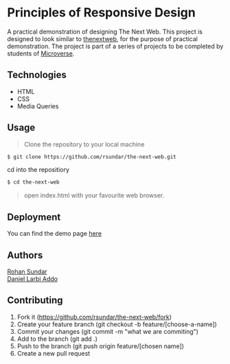 # Principles of Responsive Design



A practical demonstration of designing The Next Web. This project is designed to look similar to [thenextweb](https://thenextweb.com/), for the purpose of practical demonstration. The project is part of a series of projects to be completed by students of [Microverse](https://www.microverse.org/ "The Global School for Remote Software Developers!").


## Technologies


- HTML
- CSS
- Media Queries

## Usage


> Clone the repository to your local machine

```sh
$ git clone https://github.com/rsundar/the-next-web.git
```

cd into the repositiory

```sh
$ cd the-next-web
```
> open index.html with your favourite web browser.

## Deployment


You can find the demo page [here](https://github.com/rsundar/the-next-web/blob/dev-branch/index.html)

## Authors

[Rohan Sundar](https://github.com/rsundar)   
[Daniel Larbi Addo](www.github.com/addod19)

## Contributing 


1. Fork it (https://github.com/rsundar/the-next-web/fork)
2.  Create your feature branch (git checkout -b feature/[choose-a-name])
3.  Commit your changes (git commit -m "what we are commiting")
4.  Add to the branch (git add .)
5.  Push to the branch (git push origin feature/[chosen name])
6.  Create a new pull request



